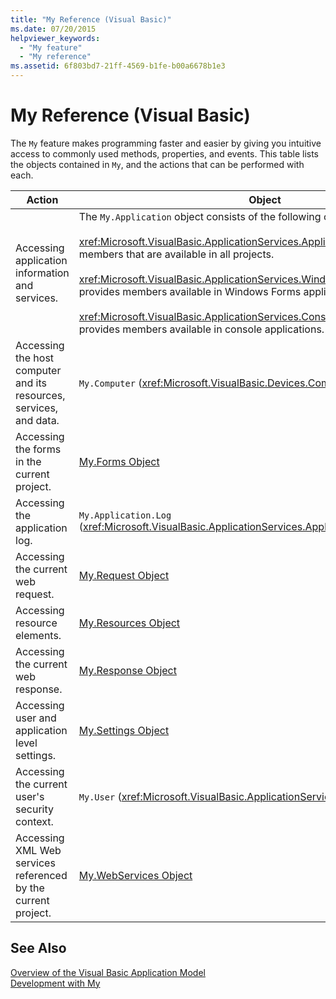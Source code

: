 ```yaml
---
title: "My Reference (Visual Basic)"
ms.date: 07/20/2015
helpviewer_keywords: 
  - "My feature"
  - "My reference"
ms.assetid: 6f803bd7-21ff-4569-b1fe-b00a6678b1e3
---
```

# My Reference (Visual Basic)
The `My` feature makes programming faster and easier by giving you intuitive access to commonly used methods, properties, and events. This table lists the objects contained in `My`, and the actions that can be performed with each.  


|**Action**|**Object**|  
|----------------|----------------|  
|Accessing application information and services.|The `My.Application` object consists of the following classes:<br /><br /> <xref:Microsoft.VisualBasic.ApplicationServices.ApplicationBase> provides members that are available in all projects.<br /><br /> <xref:Microsoft.VisualBasic.ApplicationServices.WindowsFormsApplicationBase> provides members available in Windows Forms applications.<br /><br /> <xref:Microsoft.VisualBasic.ApplicationServices.ConsoleApplicationBase> provides members available in console applications.|  
|Accessing the host computer and its resources, services, and data.|`My.Computer` (<xref:Microsoft.VisualBasic.Devices.Computer>)|  
|Accessing the forms in the current project.|[My.Forms Object](../../../visual-basic/language-reference/objects/my-forms-object.md)|  
|Accessing the application log.|`My.Application.Log` (<xref:Microsoft.VisualBasic.ApplicationServices.ApplicationBase.Log%2A>)|  
|Accessing the current web request.|[My.Request Object](../../../visual-basic/language-reference/objects/my-request-object.md)|  
|Accessing resource elements.|[My.Resources Object](../../../visual-basic/language-reference/objects/my-resources-object.md)|  
|Accessing the current web response.|[My.Response Object](../../../visual-basic/language-reference/objects/my-response-object.md)|  
|Accessing user and application level settings.|[My.Settings Object](../../../visual-basic/language-reference/objects/my-settings-object.md)|  
|Accessing the current user's security context.|`My.User` (<xref:Microsoft.VisualBasic.ApplicationServices.User>)|  
|Accessing XML Web services referenced by the current project.|[My.WebServices Object](../../../visual-basic/language-reference/objects/my-webservices-object.md)|  

## See Also  
 [Overview of the Visual Basic Application Model](../../../visual-basic/developing-apps/development-with-my/overview-of-the-visual-basic-application-model.md)  
 [Development with My](../../../visual-basic/developing-apps/development-with-my/index.md)
